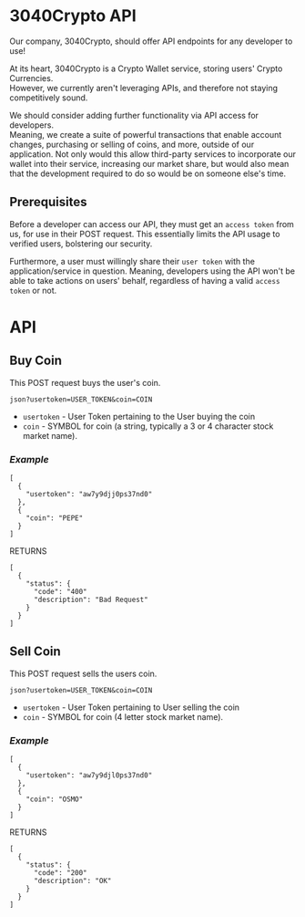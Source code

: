 # 3040Crypto API

Our company, 3040Crypto, should offer API endpoints for any developer to use!

At its heart, 3040Crypto is a Crypto Wallet service, storing users' Crypto Currencies.  
However, we currently aren't leveraging APIs, and therefore not staying competitively sound.

We should consider adding further functionality via API access for developers.  
Meaning, we create a suite of powerful transactions that enable account changes, purchasing or selling of coins, and more, outside of our application.
Not only would this allow third-party services to incorporate our wallet into their service, increasing our market share, but would also mean that the development required to do so would be on someone else's time.              

## Prerequisites
Before a developer can access our API, they must get an `access token` from us, for use in their POST request. This essentially limits the API usage to verified users, bolstering our security.

Furthermore, a user must willingly share their `user token` with the application/service in question. Meaning, developers using the API won't be able to take actions on users' behalf, regardless of having a valid `access token` or not.

# API

## Buy Coin
This POST request buys the user's coin.
```
json?usertoken=USER_TOKEN&coin=COIN
```

- `usertoken` - User Token pertaining to the User buying the coin
- `coin` - SYMBOL for coin (a string, typically a 3 or 4 character stock market name).

### *Example*

```
[
  {
    "usertoken": "aw7y9djj0ps37nd0"
  },
  {
    "coin": "PEPE"
  }
]
```
RETURNS
```
[
  {
    "status": {
      "code": "400"
      "description": "Bad Request"
    }
  }
]
```

## Sell Coin
This POST request sells the users coin.
```
json?usertoken=USER_TOKEN&coin=COIN
```

- `usertoken` - User Token pertaining to User selling the coin
- `coin` - SYMBOL for coin (4 letter stock market name).
### *Example*

```
[
  {
    "usertoken": "aw7y9djl0ps37nd0"
  },
  {
    "coin": "OSMO"
  }
]
```
RETURNS
```
[
  {
    "status": {
      "code": "200"
      "description": "OK"
    }
  }
]
```
